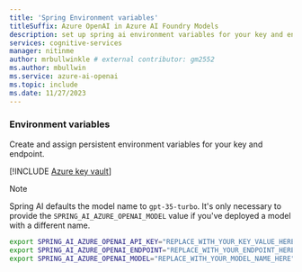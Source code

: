 ```yaml
---
title: 'Spring Environment variables'
titleSuffix: Azure OpenAI in Azure AI Foundry Models
description: set up spring ai environment variables for your key and endpoint
services: cognitive-services
manager: nitinme
author: mrbullwinkle # external contributor: gm2552
ms.author: mbullwin
ms.service: azure-ai-openai
ms.topic: include
ms.date: 11/27/2023
---
```


### Environment variables

Create and assign persistent environment variables for your key and endpoint.

[!INCLUDE [Azure key vault](~/reusable-content/ce-skilling/azure/includes/ai-services/security/azure-key-vault.md)]

> [!NOTE]
> Spring AI defaults the model name to `gpt-35-turbo`. It's only necessary to provide the `SPRING_AI_AZURE_OPENAI_MODEL` value if you've deployed a model with a different name.

```bash
export SPRING_AI_AZURE_OPENAI_API_KEY="REPLACE_WITH_YOUR_KEY_VALUE_HERE"
export SPRING_AI_AZURE_OPENAI_ENDPOINT="REPLACE_WITH_YOUR_ENDPOINT_HERE"
export SPRING_AI_AZURE_OPENAI_MODEL="REPLACE_WITH_YOUR_MODEL_NAME_HERE"
```
